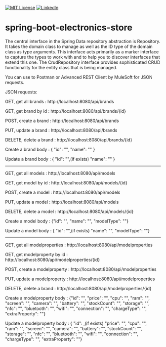 
[![MIT License][license-shield]][license-url]
[![LinkedIn][linkedin-shield]][linkedin-url]

# spring-boot-electronics-store

The central interface in the Spring Data repository abstraction is Repository. It takes the domain class to manage as well as the ID type of the domain class as type arguments. This interface acts primarily as a marker interface to capture the types to work with and to help you to discover interfaces that extend this one. The CrudRepository interface provides sophisticated CRUD functionality for the entity class that is being managed.

You can use to Postman or Advanced REST Client by MuleSoft for JSON requests.

JSON requests: 

GET, get all brands : http://localhost:8080/api/brands

GET, get brand by id : http://localhost:8080/api/brands/{id}

POST, create a brand : http://localhost:8080/api/brands

PUT, update a brand : http://localhost:8080/api/brands

DELETE, delete a brand : http://localhost:8080/api/brands/{id}

Create a brand body : { "id": "", "name": "" }

Update a brand body : { "id": "",(if exists) "name": "" }

--------------------------------------------------------

GET, get all models : http://localhost:8080/api/models

GET, get model by id : http://localhost:8080/api/models/{id}

POST, create a model : http://localhost:8080/api/models

PUT, update a model : http://localhost:8080/api/models

DELETE, delete a model : http://localhost:8080/api/models/{id}

Create a model body : {"id": "", "name": "", "modelType": ""}

Update a model body : { "id": "",(if exists) "name": "", "modelType": ""}

---------------------------------------------------------

GET, get all modelproperties : http://localhost:8080/api/modelproperties

GET, get modelproperty by id : http://localhost:8080/api/modelproperties/{id}

POST, create a modelproperty : http://localhost:8080/api/modelproperties

PUT, update a modelproperty : http://localhost:8080/api/modelproperties

DELETE, delete a brand : http://localhost:8080/api/modelproperties/{id}

Create a modelproperty body : {"id": "", "price": "", "cpu": "", "ram": "", "screen": "", "camera": "", "battery": "", "stockCount": "", "storage": "", "nfc": "", "bluetooth": "", "wifi": "", "connection": "", "chargeType": "", "extraProperty": ""}

Update a modelproperty body : { "id": ,(if exists) "price": "", "cpu": "", "ram": "", "screen": "", "camera": "", "battery": "", "stockCount": "", "storage": "", "nfc": "", "bluetooth": "", "wifi": "", "connection": "", "chargeType": "", "extraProperty": ""}

[license-shield]: https://img.shields.io/github/license/magsadn/spring-boot-electronics-store?style=for-the-badge
[license-url]: https://github.com/magsadn/spring-boot-electronics-store/blob/main/LICENSE.txt
[linkedin-shield]: https://img.shields.io/badge/-LinkedIn-black.svg?style=for-the-badge&logo=linkedin&colorB=555
[linkedin-url]: https://www.linkedin.com/in/magsad/
